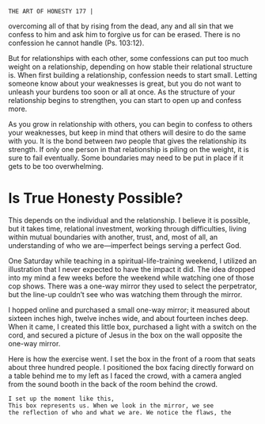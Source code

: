 ```
THE ART OF HONESTY 177 |
```
overcoming all of that by rising from the dead, any and all sin that we confess
to him and ask him to forgive us for can be erased. There is no confession he
cannot handle (Ps. 103:12).

But for relationships with each other, some confessions can put too much
weight on a relationship, depending on how stable their relational structure
is. When first building a relationship, confession needs to start small. Letting
someone know about your weaknesses is great, but you do not want to unleash
your burdens too soon or all at once. As the structure of your relationship begins
to strengthen, you can start to open up and confess more.

As you grow in relationship with others, you can begin to confess to others
your weaknesses, but keep in mind that others will desire to do the same with you.
It is the bond between _two_ people that gives the relationship its strength. If only
one person in that relationship is piling on the weight, it is sure to fail eventually.
Some boundaries may need to be put in place if it gets to be too overwhelming.

# Is True Honesty Possible?

This depends on the individual and the relationship. I believe it is possible,
but it takes time, relational investment, working through difficulties, living
within mutual boundaries with another, trust, and, most of all, an understanding
of who we are—imperfect beings serving a perfect God.

One Saturday while teaching in a spiritual-life-training weekend, I utilized
an illustration that I never expected to have the impact it did. The idea dropped
into my mind a few weeks before the weekend while watching one of those cop
shows. There was a one-way mirror they used to select the perpetrator, but the
line-up couldn’t see who was watching them through the mirror.

I hopped online and purchased a small one-way mirror; it measured about
sixteen inches high, twelve inches wide, and about fourteen inches deep. When it
came, I created this little box, purchased a light with a switch on the cord, and
secured a picture of Jesus in the box on the wall opposite the one-way mirror.

Here is how the exercise went.
I set the box in the front of a room that seats about three hundred people.
I positioned the box facing directly forward on a table behind me to my left as I
faced the crowd, with a camera angled from the sound booth in the back of the
room behind the crowd.

```
I set up the moment like this,
This box represents us. When we look in the mirror, we see
the reflection of who and what we are. We notice the flaws, the
```
